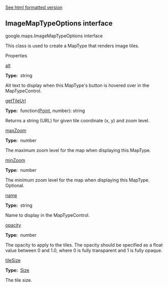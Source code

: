 [See html formatted version](https://huasofoundries.github.io/google-maps-documentation/ImageMapTypeOptions.html)


ImageMapTypeOptions interface
-----------------------------

google.maps.ImageMapTypeOptions interface

This class is used to create a MapType that renders image tiles.

Properties

[alt](#ImageMapTypeOptions.alt)

**Type:**  string

Alt text to display when this MapType's button is hovered over in the MapTypeControl.

[getTileUrl](#ImageMapTypeOptions.getTileUrl)

**Type:**  function([Point](Point.md), number): string

Returns a string (URL) for given tile coordinate (x, y) and zoom level.

[maxZoom](#ImageMapTypeOptions.maxZoom)

**Type:**  number

The maximum zoom level for the map when displaying this MapType.

[minZoom](#ImageMapTypeOptions.minZoom)

**Type:**  number

The minimum zoom level for the map when displaying this MapType. Optional.

[name](#ImageMapTypeOptions.name)

**Type:**  string

Name to display in the MapTypeControl.

[opacity](#ImageMapTypeOptions.opacity)

**Type:**  number

The opacity to apply to the tiles. The opacity should be specified as a float value between 0 and 1.0, where 0 is fully transparent and 1 is fully opaque.

[tileSize](#ImageMapTypeOptions.tileSize)

**Type:**  [Size](Size.md)

The tile size.